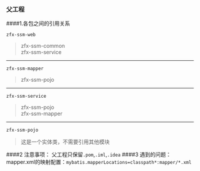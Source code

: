 ### 父工程
####1.各包之间的引用关系

 `zfx-ssm-web`<br>
 > zfx-ssm-common<br>
 > zfx-ssm-service
  ***
 `zfx-ssm-mapper`<br>
 > zfx-ssm-pojo

 ***
 `zfx-ssm-service`
 > zfx-ssm-pojo<br>
 > zfx-ssm-mapper
 ***
 `zfx-ssm-pojo`
 > 这是一个实体类，不需要引用其他模块
 
####2 注意事项：
父工程只保留`.pom`,`.iml`,`.idea`
####3 遇到的问题：
mapper.xml的映射配置：`mybatis.mapperLocations=classpath*:mapper/*.xml`
 